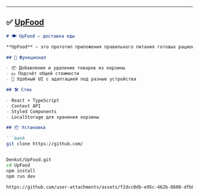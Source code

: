
---

## ✅ [UpFood](https://github.com/Denkut/UpFood)

```markdown
# 🍽️ UpFood — доставка еды

**UpFood** — это прототип приложения правильного питания готовых рационов и блюд, созданный на React и TypeScript. Пользователь может добавлять блюда в корзину и оформлять заказы.

## 🔧 Функционал

- 📦 Добавление и удаление товаров из корзины
- 💵 Подсчёт общей стоимости
- 📱 Удобный UI с адаптацией под разные устройства

## 🛠️ Стек

- React + TypeScript
- Context API
- Styled Components
- LocalStorage для хранения корзины

## 📦 Установка

```bash
git clone https://github.com/


Denkut/UpFood.git
cd UpFood
npm install
npm run dev

https://github.com/user-attachments/assets/f2dcc0db-e95c-462b-8608-dfb85c800c3f
